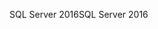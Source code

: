 <span data-ttu-id="5cf4e-101">SQL Server 2016</span><span class="sxs-lookup"><span data-stu-id="5cf4e-101">SQL Server 2016</span></span>
